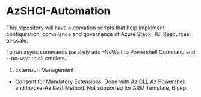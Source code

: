 # AzSHCI-Automation
This repository will have automation scripts that help implement configuration, compliance and governance of Azure Stack HCI Resources at-scale.

To run async commands parallely add -NoWait to Powershell Command and --no-wait to cli cmdlets. 

1. Extension Management 

- Consent for Mandatory Extensions: Done with Az CLI, Az Powershell and Invoke-Az Rest Method. Not supported for ARM Template, Bicep.
